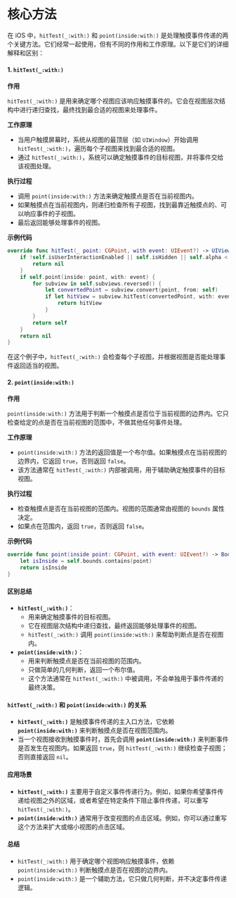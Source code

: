 # 核心方法

在 iOS 中，`hitTest(_:with:)` 和 `point(inside:with:)` 是处理触摸事件传递的两个关键方法。它们经常一起使用，但有不同的作用和工作原理。以下是它们的详细解释和区别：

#### 1. `hitTest(_:with:)`

**作用**

`hitTest(_:with:)` 是用来确定哪个视图应该响应触摸事件的。它会在视图层次结构中进行递归查找，最终找到最合适的视图来处理事件。

**工作原理**

* 当用户触摸屏幕时，系统从视图的最顶层（如 `UIWindow`）开始调用 `hitTest(_:with:)`，遍历每个子视图来找到最合适的视图。
* 通过 `hitTest(_:with:)`，系统可以确定触摸事件的目标视图，并将事件交给该视图处理。

**执行过程**

* 调用 `point(inside:with:)` 方法来确定触摸点是否在当前视图内。
* 如果触摸点在当前视图内，则递归检查所有子视图，找到最靠近触摸点的、可以响应事件的子视图。
* 最后返回能够处理事件的视图。

**示例代码**

```swift
override func hitTest(_ point: CGPoint, with event: UIEvent?) -> UIView? {
    if !self.isUserInteractionEnabled || self.isHidden || self.alpha < 0.01 {
        return nil
    }
    if self.point(inside: point, with: event) {
        for subview in self.subviews.reversed() {
            let convertedPoint = subview.convert(point, from: self)
            if let hitView = subview.hitTest(convertedPoint, with: event) {
                return hitView
            }
        }
        return self
    }
    return nil
}
```

在这个例子中，`hitTest(_:with:)` 会检查每个子视图，并根据视图是否能处理事件返回适当的视图。

#### 2. `point(inside:with:)`

**作用**

`point(inside:with:)` 方法用于判断一个触摸点是否位于当前视图的边界内。它只检查给定的点是否在当前视图的范围中，不做其他任何事件处理。

**工作原理**

* `point(inside:with:)` 方法的返回值是一个布尔值。如果触摸点在当前视图的边界内，它返回 `true`，否则返回 `false`。
* 该方法通常在 `hitTest(_:with:)` 内部被调用，用于辅助确定触摸事件的目标视图。

**执行过程**

* 检查触摸点是否在当前视图的范围内。视图的范围通常由视图的 `bounds` 属性决定。
* 如果点在范围内，返回 `true`，否则返回 `false`。

**示例代码**

```swift
override func point(inside point: CGPoint, with event: UIEvent?) -> Bool {
    let isInside = self.bounds.contains(point)
    return isInside
}
```

#### 区别总结

* **`hitTest(_:with:)`**：
  * 用来确定触摸事件的目标视图。
  * 它在视图层次结构中递归查找，最终返回能够处理事件的视图。
  * `hitTest(_:with:)` 调用 `point(inside:with:)` 来帮助判断点是否在视图内。
* **`point(inside:with:)`**：
  * 用来判断触摸点是否在当前视图的范围内。
  * 只做简单的几何判断，返回一个布尔值。
  * 这个方法通常在 `hitTest(_:with:)` 中被调用，不会单独用于事件传递的最终决策。

#### `hitTest(_:with:)` 和 `point(inside:with:)` 的关系

* **`hitTest(_:with:)`** 是触摸事件传递的主入口方法，它依赖 **`point(inside:with:)`** 来判断触摸点是否在视图范围内。
* 当一个视图接收到触摸事件时，首先会调用 **`point(inside:with:)`** 来判断事件是否发生在视图内。如果返回 `true`，则 `hitTest(_:with:)` 继续检查子视图；否则直接返回 `nil`。

#### 应用场景

* **`hitTest(_:with:)`** 主要用于自定义事件传递行为。例如，如果你希望事件传递给视图之外的区域，或者希望在特定条件下阻止事件传递，可以重写 `hitTest(_:with:)`。
* **`point(inside:with:)`** 通常用于改变视图的点击区域。例如，你可以通过重写这个方法来扩大或缩小视图的点击区域。

#### 总结

* `hitTest(_:with:)` 用于确定哪个视图响应触摸事件，依赖 `point(inside:with:)` 判断触摸点是否在视图的边界内。
* `point(inside:with:)` 是一个辅助方法，它只做几何判断，并不决定事件传递逻辑。
